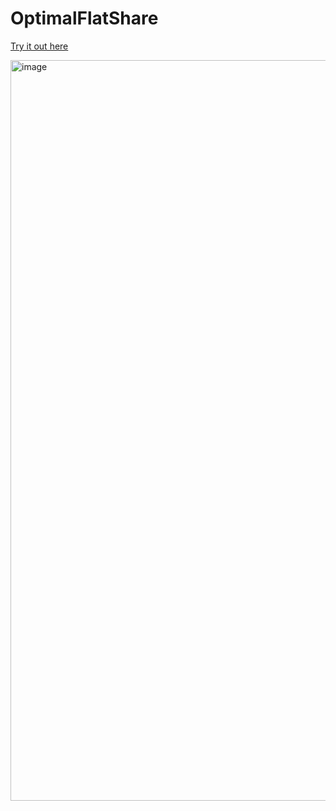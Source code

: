 ﻿# OptimalFlatShare

[Try it out here](https://htmlpreview.github.io/?https://github.com/aphi/OptimalFlatShare/blob/master/index.html)

<img width="1185" alt="image" src="https://user-images.githubusercontent.com/353887/170494700-111829ef-5ab2-4a57-9200-f949b489636d.png">
